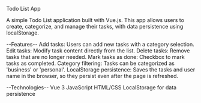 Todo List App

A simple Todo List application built with Vue.js. 
This app allows users to create, categorize, and manage their tasks, 
  with data persistence using localStorage.

--Features--
Add tasks: Users can add new tasks with a category selection.
Edit tasks: Modify task content directly from the list.
Delete tasks: Remove tasks that are no longer needed.
Mark tasks as done: Checkbox to mark tasks as completed.
Category filtering: Tasks can be categorized as 'business' or 'personal'.
LocalStorage persistence: Saves the tasks and user name in the browser, 
  so they persist even after the page is refreshed.

--Technologies--
Vue 3
JavaScript
HTML/CSS
LocalStorage for data persistence
